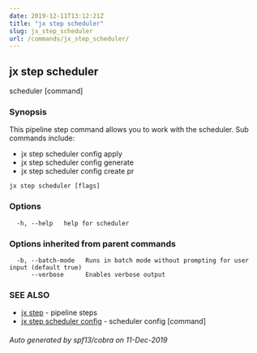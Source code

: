 ```yaml
---
date: 2019-12-11T13:12:21Z
title: "jx step scheduler"
slug: jx_step_scheduler
url: /commands/jx_step_scheduler/
---
```

## jx step scheduler

scheduler [command]

### Synopsis

This pipeline step command allows you to work with the scheduler. Sub commands include: 

  * jx step scheduler config apply  
  * jx step scheduler config generate  
  * jx step scheduler config create pr

```
jx step scheduler [flags]
```

### Options

```
  -h, --help   help for scheduler
```

### Options inherited from parent commands

```
  -b, --batch-mode   Runs in batch mode without prompting for user input (default true)
      --verbose      Enables verbose output
```

### SEE ALSO

* [jx step](/commands/jx_step/)	 - pipeline steps
* [jx step scheduler config](/commands/jx_step_scheduler_config/)	 - scheduler config [command]

###### Auto generated by spf13/cobra on 11-Dec-2019
